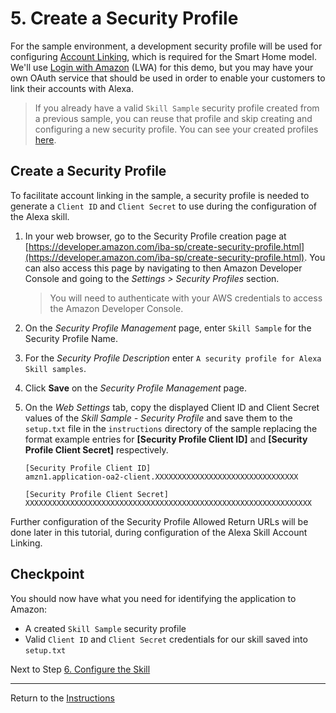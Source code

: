 # 5. Create a Security Profile

For the sample environment, a development security profile will be used for configuring [Account Linking](https://developer.amazon.com/en-US/docs/alexa/account-linking/understand-account-linking.html), which is required for the Smart Home model. We'll use [Login with Amazon](https://developer.amazon.com/docs/login-with-amazon/documentation-overview.html) (LWA) for this demo, but you may have your own OAuth service that should be used in order to enable your customers to link their accounts with Alexa.

> If you already have a valid `Skill Sample` security profile created from a previous sample, you can reuse that profile and skip creating and configuring a new security profile. You can see your created profiles [here](https://developer.amazon.com/settings/console/securityprofile/overview.html).

## Create a Security Profile

To facilitate account linking in the sample, a security profile is needed to generate a `Client ID` and `Client Secret` to use during the configuration of the Alexa skill.

1. In your web browser, go to the Security Profile creation page at [https://developer.amazon.com/iba-sp/create-security-profile.html](https://developer.amazon.com/iba-sp/create-security-profile.html). You can also access this page by navigating to then Amazon Developer Console and going to the *Settings > Security Profiles* section.

	> You will need to authenticate with your AWS credentials to access the Amazon Developer Console.
	
2. On the *Security Profile Management* page, enter `Skill Sample` for the Security Profile Name.
3. For the *Security Profile Description* enter `A security profile for Alexa Skill samples`.
4. Click **Save** on the *Security Profile Management* page.
5. On the *Web Settings* tab, copy the displayed Client ID and Client Secret values of the *Skill Sample - Security Profile* and save them to the `setup.txt` file in the `instructions` directory of the sample replacing the format example entries for **[Security Profile Client ID]** and **[Security Profile Client Secret]** respectively.

	```
	[Security Profile Client ID]
	amzn1.application-oa2-client.XXXXXXXXXXXXXXXXXXXXXXXXXXXXXXXX

	[Security Profile Client Secret]
	XXXXXXXXXXXXXXXXXXXXXXXXXXXXXXXXXXXXXXXXXXXXXXXXXXXXXXXXXXXXXXXX
	```

Further configuration of the Security Profile Allowed Return URLs will be done later in this tutorial, during configuration of the Alexa Skill Account Linking.

## Checkpoint
You should now have what you need for identifying the application to Amazon:

- A created `Skill Sample` security profile
- Valid `Client ID` and `Client Secret` credentials for our skill saved into `setup.txt`

Next to Step [6. Configure the Skill](configure-the-skill.md)

___
Return to the [Instructions](README.md)
